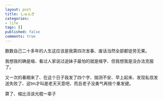 ```yaml
---
layout: post
title: しゅんき
categories:
- life
tags: []
published: false
comments: true
---
```

<p>数数自己二十多年的人生这应该是我第四次发春、废话当然全部都徒劳无果。</p>

<p>我想我的确是缩、看过人家说过追妹子最怕的就是缩字、但我想我是没办法克服了。</p>

<p>又一次的春期来了、在这个日子我发了四个字、揣测不安、早上起来、发现私信发送失败了、这tm才叫是老天天意吧、而且老子没勇气再按个重发键。</p>

<p>算了、缩比活该光棍一辈子</p>
